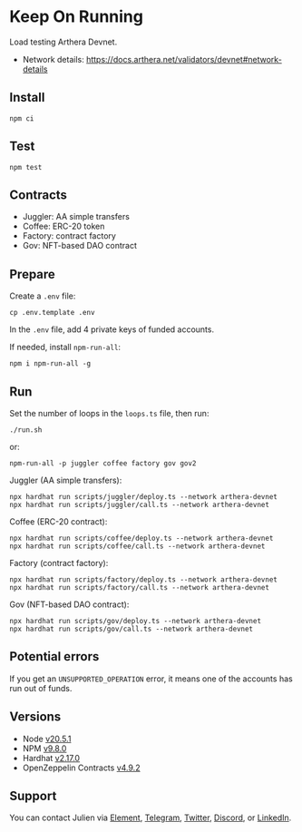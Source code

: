 # Keep On Running

Load testing Arthera Devnet.

- Network details: https://docs.arthera.net/validators/devnet#network-details 

## Install

```
npm ci
```

## Test

```
npm test
```

## Contracts

- Juggler: AA simple transfers
- Coffee: ERC-20 token
- Factory: contract factory
- Gov: NFT-based DAO contract

## Prepare

Create a `.env` file:

```
cp .env.template .env
```

In the `.env` file, add 4 private keys of funded accounts.

If needed, install `npm-run-all`: 

```
npm i npm-run-all -g
```

## Run

Set the number of loops in the `loops.ts` file, then run: 

```
./run.sh
```

or: 

```
npm-run-all -p juggler coffee factory gov gov2
```

Juggler (AA simple transfers):

```
npx hardhat run scripts/juggler/deploy.ts --network arthera-devnet
npx hardhat run scripts/juggler/call.ts --network arthera-devnet
```

Coffee (ERC-20 contract):

```
npx hardhat run scripts/coffee/deploy.ts --network arthera-devnet
npx hardhat run scripts/coffee/call.ts --network arthera-devnet
```

Factory (contract factory): 

```
npx hardhat run scripts/factory/deploy.ts --network arthera-devnet
npx hardhat run scripts/factory/call.ts --network arthera-devnet
```

Gov (NFT-based DAO contract): 

```
npx hardhat run scripts/gov/deploy.ts --network arthera-devnet
npx hardhat run scripts/gov/call.ts --network arthera-devnet
```

## Potential errors

If you get an `UNSUPPORTED_OPERATION` error, it means one of the accounts has run out of funds. 

## Versions

- Node [v20.5.1](https://nodejs.org/uk/blog/release/v20.5.1/)
- NPM [v9.8.0](https://github.com/npm/cli/releases/tag/v9.8.0)
- Hardhat [v2.17.0](https://github.com/NomicFoundation/hardhat/releases/tag/hardhat%402.17.0)
- OpenZeppelin Contracts [v4.9.2](https://github.com/OpenZeppelin/openzeppelin-contracts/releases/tag/v4.9.2)

## Support

You can contact Julien via [Element](https://matrix.to/#/@julienbrg:matrix.org), [Telegram](https://t.me/julienbrg), [Twitter](https://twitter.com/julienbrg), [Discord](https://discordapp.com/users/julienbrg), or [LinkedIn](https://www.linkedin.com/in/julienberanger/).